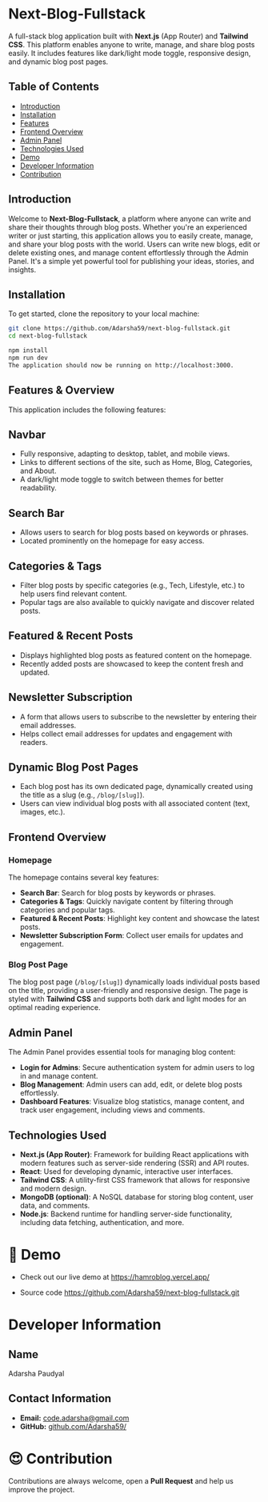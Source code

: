 # Next-Blog-Fullstack

A full-stack blog application built with **Next.js** (App Router) and **Tailwind CSS**. This platform enables anyone to write, manage, and share blog posts easily. It includes features like dark/light mode toggle, responsive design, and dynamic blog post pages.

## Table of Contents

- [Introduction](#introduction)
- [Installation](#installation)
- [Features](#features--overview)
- [Frontend Overview](#frontend-overview)
- [Admin Panel](#admin-panel)
- [Technologies Used](#technologies-used)
- [Demo](#-demo)
- [Developer Information](#developer-information)
- [Contribution](#-contribution)

## Introduction

Welcome to **Next-Blog-Fullstack**, a platform where anyone can write and share their thoughts through blog posts. Whether you're an experienced writer or just starting, this application allows you to easily create, manage, and share your blog posts with the world. Users can write new blogs, edit or delete existing ones, and manage content effortlessly through the Admin Panel. It's a simple yet powerful tool for publishing your ideas, stories, and insights.

## Installation

To get started, clone the repository to your local machine:

```bash
git clone https://github.com/Adarsha59/next-blog-fullstack.git
cd next-blog-fullstack
```

```bash
npm install
npm run dev
The application should now be running on http://localhost:3000.
```

## Features & Overview

This application includes the following features:

## Navbar

- Fully responsive, adapting to desktop, tablet, and mobile views.
- Links to different sections of the site, such as Home, Blog, Categories, and About.
- A dark/light mode toggle to switch between themes for better readability.

## Search Bar

- Allows users to search for blog posts based on keywords or phrases.
- Located prominently on the homepage for easy access.

## Categories & Tags

- Filter blog posts by specific categories (e.g., Tech, Lifestyle, etc.) to help users find relevant content.
- Popular tags are also available to quickly navigate and discover related posts.

## Featured & Recent Posts

- Displays highlighted blog posts as featured content on the homepage.
- Recently added posts are showcased to keep the content fresh and updated.

## Newsletter Subscription

- A form that allows users to subscribe to the newsletter by entering their email addresses.
- Helps collect email addresses for updates and engagement with readers.

## Dynamic Blog Post Pages

- Each blog post has its own dedicated page, dynamically created using the title as a slug (e.g., `/blog/[slug]`).
- Users can view individual blog posts with all associated content (text, images, etc.).

## Frontend Overview

### Homepage

The homepage contains several key features:

- **Search Bar**: Search for blog posts by keywords or phrases.
- **Categories & Tags**: Quickly navigate content by filtering through categories and popular tags.
- **Featured & Recent Posts**: Highlight key content and showcase the latest posts.
- **Newsletter Subscription Form**: Collect user emails for updates and engagement.

### Blog Post Page

The blog post page (`/blog/[slug]`) dynamically loads individual posts based on the title, providing a user-friendly and responsive design. The page is styled with **Tailwind CSS** and supports both dark and light modes for an optimal reading experience.

## Admin Panel

The Admin Panel provides essential tools for managing blog content:

- **Login for Admins**: Secure authentication system for admin users to log in and manage content.
- **Blog Management**: Admin users can add, edit, or delete blog posts effortlessly.
- **Dashboard Features**: Visualize blog statistics, manage content, and track user engagement, including views and comments.

## Technologies Used

- **Next.js (App Router)**: Framework for building React applications with modern features such as server-side rendering (SSR) and API routes.
- **React**: Used for developing dynamic, interactive user interfaces.
- **Tailwind CSS**: A utility-first CSS framework that allows for responsive and modern design.
- **MongoDB (optional)**: A NoSQL database for storing blog content, user data, and comments.
- **Node.js**: Backend runtime for handling server-side functionality, including data fetching, authentication, and more.

# 🍿 Demo

- Check out our live demo at https://hamroblog.vercel.app/

- Source code https://github.com/Adarsha59/next-blog-fullstack.git

# Developer Information

## Name

Adarsha Paudyal

## Contact Information

- **Email:** code.adarsha@gmail.com
- **GitHub:** [github.com/Adarsha59/](https://github.com/Adarsha59/)

# 😍 Contribution

Contributions are always welcome, open a **Pull Request** and help us improve the project.
